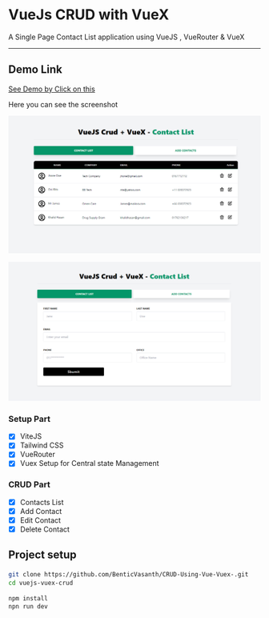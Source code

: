 # VueJs CRUD with VueX

A Single Page Contact List application using VueJS , VueRouter & VueX

---

## Demo Link

[See Demo by Click on this](https://6081d8436bd08800e5c3aaa6--infallible-ardinghelli-4e3b7e.netlify.app/#/contact-list)

Here you can see the screenshot

![Demo of Main Page](screenshot/contactlist.png)

![Demo of Main Page](screenshot/addcontact.png)

### Setup Part

- [x] ViteJS
- [x] Tailwind CSS
- [x] VueRouter
- [x] Vuex Setup for Central state Management

### CRUD Part

- [x] Contacts List
- [x] Add Contact
- [x] Edit Contact
- [x] Delete Contact

## Project setup

```bash
git clone https://github.com/BenticVasanth/CRUD-Using-Vue-Vuex-.git
cd vuejs-vuex-crud
```

```bash
npm install
npn run dev
```
